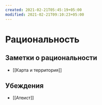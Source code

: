 ```yaml
---
created: 2021-02-21T05:45:19+05:00
modified: 2021-02-21T09:10:23+05:00
---
```


# Рациональность

## Заметки о рациональности

- [[Карта и территория]]

## Убеждения

- [[Атеист]]